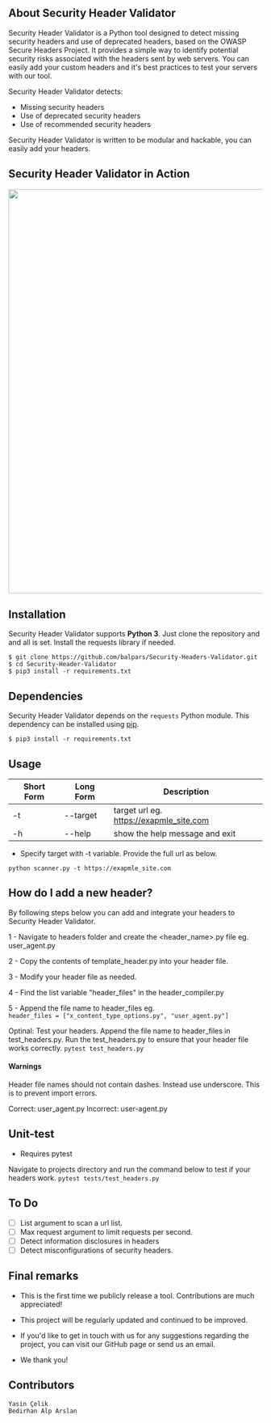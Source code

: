

## About Security Header Validator

Security Header Validator is a Python tool designed to detect missing security headers and use of deprecated headers, based on the OWASP Secure Headers Project. 
It provides a simple way to identify potential security risks associated with the headers sent by web servers.
You can easily add your custom headers and it's best practices to test your servers with our tool.

Security Header Validator detects:
 - Missing security headers
 - Use of deprecated security headers
 - Use of recommended security headers

Security Header Validator is written to be modular and hackable, you can easily add your headers.

## Security Header Validator in Action

<img src="https://github-production-user-asset-6210df.s3.amazonaws.com/89816332/304434905-3738fa09-045a-4f68-bc52-ad5c9301d92d.gif?X-Amz-Algorithm=AWS4-HMAC-SHA256&X-Amz-Credential=AKIAVCODYLSA53PQK4ZA%2F20240213%2Fus-east-1%2Fs3%2Faws4_request&X-Amz-Date=20240213T140321Z&X-Amz-Expires=300&X-Amz-Signature=b7989db5491c453d1dd359ac2c293b968ad51461b1a8f6579c016d449a2700b3&X-Amz-SignedHeaders=host&actor_id=159152213&key_id=0&repo_id=753684265" width=800px>

## Installation

Security Header Validator supports **Python 3**. Just clone the repository and and all is set. Install the requests library if needed.

```
$ git clone https://github.com/balpars/Security-Headers-Validator.git
$ cd Security-Header-Validator
$ pip3 install -r requirements.txt
```

## Dependencies

Security Header Validator depends on the `requests` Python module. 
This dependency can be installed using [pip](https://pypi.python.org/pypi/pip).
```
$ pip3 install -r requirements.txt
```

## Usage

Short Form    | Long Form | Description
------------- |-----------|-------------
-t            | --target  | target url eg. https://exapmle_site.com
-h            | --help    | show the help message and exit


* Specify target with -t variable. Provide the full url as below.

`python scanner.py -t https://exapmle_site.com`

## How do I add a new header?

By following steps below you can add and integrate your headers to Security Header Validator.

1 - Navigate to headers folder and create the <header_name>.py file eg. user_agent.py

2 - Copy the contents of template_header.py into your header file.

3 - Modify your header file as needed.

4 - Find the list variable "header_files" in the header_compiler.py

5 - Append the file name to header_files eg.   
    ```
    header_files = ["x_content_type_options.py", "user_agent.py"]
    ```

Optinal: Test your headers. Append the file name to header_files in test_headers.py. 
Run the test_headers.py to ensure that your header file works correctly. 
    ```
    pytest test_headers.py
    ```

#### Warnings
Header file names should not contain dashes. Instead use underscore. This is to prevent import errors.

Correct: user_agent.py
Incorrect: user-agent.py


## Unit-test

* Requires pytest

Navigate to projects directory and run the command below to test if your
headers work.
`pytest tests/test_headers.py`

## To Do

- [ ] List argument to scan a url list.
- [ ] Max request argument to limit requests per second.
- [ ] Detect information disclosures in headers
- [ ] Detect misconfigurations of security headers.

## Final remarks
- This is the first time we publicly release a tool. Contributions are much appreciated!

- This project will be regularly updated and continued to be improved.

- If you'd like to get in touch with us for any suggestions regarding the project, you can visit our GitHub page or send us an email.

- We thank you!

## Contributors
```
Yasin Çelik
Bedirhan Alp Arslan
```
